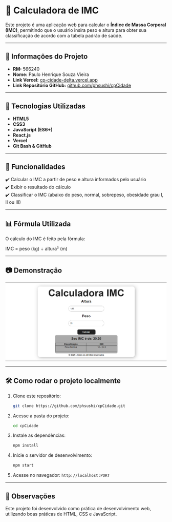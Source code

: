 # 🧮 Calculadora de IMC  

Este projeto é uma aplicação web para calcular o **Índice de Massa Corporal (IMC)**, permitindo que o usuário insira peso e altura para obter sua classificação de acordo com a tabela padrão de saúde.  

---

## 📌 Informações do Projeto  
- **RM:** 566240  
- **Nome:** Paulo Henrique Souza Vieira  
- **Link Vercel:** [cp-cidade-delta.vercel.app](https://cp-cidade-delta.vercel.app/)  
- **Link Repositório GitHub:** [github.com/phsushi/cpCidade](https://github.com/phsushi/cpCidade.git)  

---

## 🚀 Tecnologias Utilizadas  
- **HTML5**  
- **CSS3**  
- **JavaScript (ES6+)**  
- **React.js** 
- **Vercel**
- **Git Bash & GitHub**   

---

## 📖 Funcionalidades  
✔️ Calcular o IMC a partir de peso e altura informados pelo usuário  
✔️ Exibir o resultado do cálculo  
✔️ Classificar o IMC (abaixo do peso, normal, sobrepeso, obesidade grau I, II ou III)  

---

## 📊 Fórmula Utilizada  
O cálculo do IMC é feito pela fórmula:  


IMC = peso (kg) ÷ altura² (m)


---

## 📷 Demonstração  
![Exemplo da aplicação](/public/aplicacao.png) <!-- aqui você pode trocar pela print real do seu projeto -->  

---

## 🛠️ Como rodar o projeto localmente  
1. Clone este repositório:  
   ```bash
   git clone https://github.com/phsushi/cpCidade.git
   ```
2. Acesse a pasta do projeto:  
   ```bash
   cd cpCidade
   ```
3. Instale as dependências:  
   ```bash
   npm install
   ```
4. Inicie o servidor de desenvolvimento:  
   ```bash
   npm start
   ```
5. Acesse no navegador: `http://localhost:PORT`  

---

## 📌 Observações  
Este projeto foi desenvolvido como prática de desenvolvimento web, utilizando boas práticas de HTML, CSS e JavaScript.  

